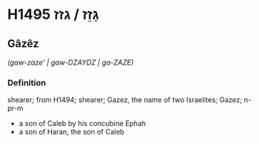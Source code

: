 # H1495 גָּזֵז / גזז

## Gâzêz

_(gaw-zaze' | ɡaw-DZAYDZ | ɡa-ZAZE)_

### Definition

shearer; from H1494; shearer; Gazez, the name of two Israelites; Gazez; n-pr-m

- a son of Caleb by his concubine Ephah
- a son of Haran, the son of Caleb
